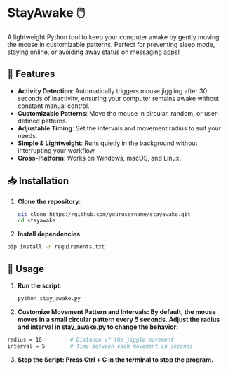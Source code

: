 # StayAwake 🖱️

A lightweight Python tool to keep your computer awake by gently moving the mouse in customizable patterns. Perfect for preventing sleep mode, staying online, or avoiding away status on messaging apps!

## 🚀 Features

- **Activity Detection**: Automatically triggers mouse jiggling after 30 seconds of inactivity, ensuring your computer remains awake without constant manual control.
- **Customizable Patterns**: Move the mouse in circular, random, or user-defined patterns.
- **Adjustable Timing**: Set the intervals and movement radius to suit your needs.
- **Simple & Lightweight**: Runs quietly in the background without interrupting your workflow.
- **Cross-Platform**: Works on Windows, macOS, and Linux.

## 📥 Installation

1. **Clone the repository**:
   ```bash
   git clone https://github.com/yourusername/stayawake.git
   cd stayawake
   ```
2. **Install dependencies**:
  ```bash
  pip install -r requirements.txt
  ```

## 📝 Usage
1. **Run the script**:
   ```bash
   python stay_awake.py
   ```
 2. **Customize Movement Pattern and Intervals: By default, the mouse moves in a small circular pattern every 5 seconds. Adjust the radius and interval in stay_awake.py to change the behavior:**
```bash
radius = 10         # Distance of the jiggle movement
interval = 5        # Time between each movement in seconds
```
 3. **Stop the Script: Press Ctrl + C in the terminal to stop the program.** 
